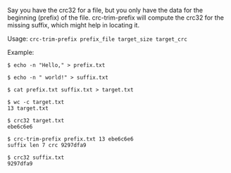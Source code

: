 Say you have the crc32 for a file, but you only have the data for the beginning (prefix) of the file. crc-trim-prefix will compute the crc32 for the missing suffix, which might help in locating it.

Usage: `crc-trim-prefix prefix_file target_size target_crc`

Example:

```
$ echo -n "Hello," > prefix.txt

$ echo -n " world!" > suffix.txt

$ cat prefix.txt suffix.txt > target.txt

$ wc -c target.txt
13 target.txt

$ crc32 target.txt
ebe6c6e6

$ crc-trim-prefix prefix.txt 13 ebe6c6e6
suffix len 7 crc 9297dfa9

$ crc32 suffix.txt
9297dfa9
```
